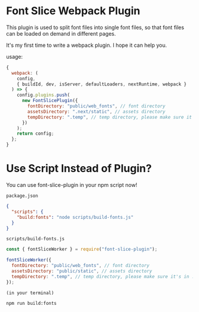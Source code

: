 # Font Slice Webpack Plugin

This plugin is used to split font files into single font files, so that font files can be loaded on demand in different pages.

It's my first time to write a webpack plugin. I hope it can help you.

usage:

```js
{
  webpack: (
    config,
    { buildId, dev, isServer, defaultLoaders, nextRuntime, webpack }
  ) => {
    config.plugins.push(
      new FontSlicePlugin({
        fontDirectory: "public/web_fonts", // font directory
        assetsDirectory: ".next/static", // assets directory
        tempDirectory: ".temp", // temp directory, please make sure it's in .gitignore
      })
    );
    return config;
  };
}
```

# Use Script Instead of Plugin?

You can use font-slice-plugin in your npm script now!

`package.json`

```json
{
  "scripts": {
    "build:fonts": "node scripts/build-fonts.js"
  }
}
```

`scripts/build-fonts.js`

```js
const { fontSliceWorker } = require("font-slice-plugin");

fontSliceWorker({
  fontDirectory: "public/web_fonts", // font directory
  assetsDirectory: "public/static", // assets directory
  tempDirectory: ".temp", // temp directory, please make sure it's in .gitignore
});
```

`(in your terminal)`

```bash
npm run build:fonts
```
